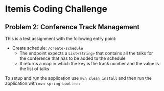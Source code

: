 # Itemis Coding Challenge

## Problem 2: Conference Track Management

This is a test assignment with the following entry point:

- Create schedule: `/create-schedule`
    - The endpoint expects a `List<String>` that contains all the talks for the conference that has to be added to the schedule
    - It returns a map in which the key is the track number and the value is the list of talks

To setup and run the application use `mvn clean install` and then run the application with `mvn spring-boot:run`